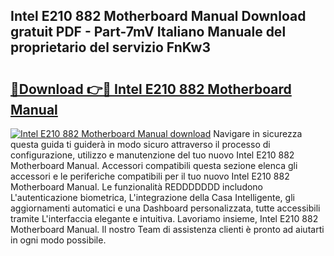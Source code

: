 ## Intel E210 882 Motherboard Manual Download gratuit PDF - Part-7mV Italiano Manuale del proprietario del servizio FnKw3

# <h2><a href="http://dfbjl8.blite.top/?on=Intel+E210+882+Motherboard+Manual">🔗Download 👉🔴 Intel E210 882 Motherboard Manual</a></h2>

[![Intel E210 882 Motherboard Manual download](https://i.imgur.com/lujVjoI.png)](http://dfbjl8.blite.top/?on=Intel+E210+882+Motherboard+Manual)
Navigare in sicurezza questa guida ti guiderà in modo sicuro attraverso il processo di configurazione, utilizzo e manutenzione del tuo nuovo Intel E210 882 Motherboard Manual. Accessori compatibili questa sezione elenca gli accessori e le periferiche compatibili per il tuo nuovo Intel E210 882 Motherboard Manual. Le funzionalità REDDDDDDD includono L'autenticazione biometrica, L'integrazione della Casa Intelligente, gli aggiornamenti automatici e una Dashboard personalizzata, tutte accessibili tramite L'interfaccia elegante e intuitiva. Lavoriamo insieme, Intel E210 882 Motherboard Manual. Il nostro Team di assistenza clienti è pronto ad aiutarti in ogni modo possibile.

